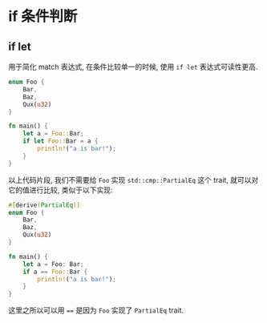 # if 条件判断

## if let

用于简化 match 表达式, 在条件比较单一的时候, 使用 `if let` 表达式可读性更高.

```rust
enum Foo {
    Bar,
    Baz,
    Qux(u32)
}

fn main() {
    let a = Foo::Bar;
    if let Foo::Bar = a {
        println!("a is bar!");
    }
}
```

以上代码片段, 我们不需要给 `Foo` 实现 `std::cmp::PartialEq` 这个 trait, 就可以对它的值进行比较, 类似于以下实现:

```rust
#[derive(PartialEq)]
enum Foo {
    Bar,
    Baz,
    Qux(u32)
}

fn main() {
    let a = Foo: Bar;
    if a == Foo::Bar {
        println!("a is bar!");
    }
}
```

这里之所以可以用 `==` 是因为 `Foo` 实现了 `PartialEq` trait.